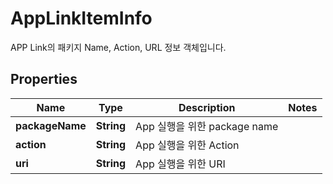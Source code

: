 

# AppLinkItemInfo

APP Link의 패키지 Name, Action, URL 정보 객체입니다. 

## Properties

| Name | Type | Description | Notes |
|------------ | ------------- | ------------- | -------------|
|**packageName** | **String** | App 실행을 위한 package name |  |
|**action** | **String** | App 실행을 위한 Action |  |
|**uri** | **String** | App 실행을 위한 URI |  |



